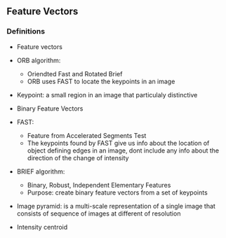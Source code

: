 ## Feature Vectors

### Definitions
- Feature vectors
- ORB algorithm: 
  - Oriendted Fast and Rotated Brief
  - ORB uses FAST to locate the keypoints in an image
  
- Keypoint: a small region in an image that particulaly distinctive 
- Binary Feature Vectors
- FAST: 
  - Feature from Accelerated Segments Test
  - The keypoints found by FAST give us info about the location of object defining edges in an image, dont include any info about the direction of the change of intensity

- BRIEF algorithm:
  - Binary, Robust, Independent Elementary Features
  - Purpose: create binary feature vectors from a set of keypoints
  
- Image pyramid: is a multi-scale representation of a single image that consists of sequence of images at different of resolution

- Intensity centroid

